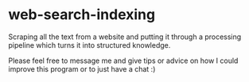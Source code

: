 # web-search-indexing
Scraping all the text from a website and putting it through a processing pipeline which turns it into structured knowledge.

Please feel free to message me and give tips or advice on how I could improve this program or to just have a chat :)